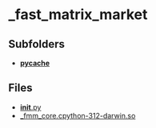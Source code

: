 # _fast_matrix_market

## Subfolders

- [__pycache__](__pycache__)

## Files

- [__init__.py](__init__.py)
- [_fmm_core.cpython-312-darwin.so](_fmm_core.cpython-312-darwin.so)
